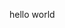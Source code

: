 <!DOCTYPE html>
<html>
  <head>
    <meta charset="utf-8">
    <title>hello world</title>
  <body>
    <p>hello world</p>
</html>
